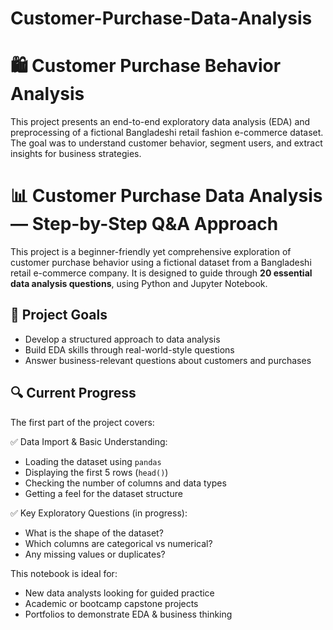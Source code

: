 # Customer-Purchase-Data-Analysis
# 🛍️ Customer Purchase Behavior Analysis

This project presents an end-to-end exploratory data analysis (EDA) and preprocessing of a fictional Bangladeshi retail fashion e-commerce dataset. The goal was to understand customer behavior, segment users, and extract insights for business strategies.

# 📊 Customer Purchase Data Analysis — Step-by-Step Q&A Approach

This project is a beginner-friendly yet comprehensive exploration of customer purchase behavior using a fictional dataset from a Bangladeshi retail e-commerce company. It is designed to guide through **20 essential data analysis questions**, using Python and Jupyter Notebook.

## 📌 Project Goals

- Develop a structured approach to data analysis
- Build EDA skills through real-world-style questions
- Answer business-relevant questions about customers and purchases

## 🔍 Current Progress

The first part of the project covers:

✅ Data Import & Basic Understanding:
- Loading the dataset using `pandas`
- Displaying the first 5 rows (`head()`)
- Checking the number of columns and data types
- Getting a feel for the dataset structure

✅ Key Exploratory Questions (in progress):
- What is the shape of the dataset?
- Which columns are categorical vs numerical?
- Any missing values or duplicates?

This notebook is ideal for:
- New data analysts looking for guided practice
- Academic or bootcamp capstone projects
- Portfolios to demonstrate EDA & business thinking






